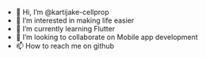 - 👋 Hi, I’m @kartijake-cellprop
- 👀 I’m interested in making life easier 
- 🌱 I’m currently learning Flutter
- 💞️ I’m looking to collaborate on Mobile app development
- 📫 How to reach me on github

<!---
kartijake-cellprop/kartijake-cellprop is a ✨ special ✨ repository because its `README.md` (this file) appears on your GitHub profile.
You can click the Preview link to take a look at your changes.
--->
